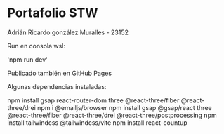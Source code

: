 # Portafolio STW

Adrián Ricardo gonzález Muralles - 23152

Run en consola wsl: 

'npm run dev'

Publicado también en GitHub Pages

Algunas dependencias instaladas: 

npm install gsap react-router-dom three @react-three/fiber @react-three/drei
npm i @emailjs/browser
npm install gsap @gsap/react three @react-three/fiber @react-three/drei @react-three/postprocessing
npm install tailwindcss @tailwindcss/vite
npm install react-countup
